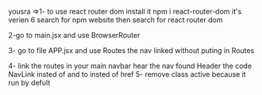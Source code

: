 yousra =>1- to use react router dom install it  npm i react-router-dom it's verien 6 search for npm website then search for react router dom

2-go to main.jsx and use BrowserRouter

3- go to file APP.jsx and use Routes the nav linked without puting in Routes

4- link the routes in your main navbar hear the nav found Header the code NavLink insted of <a> and to insted of href
5- remove class active because it run by defult